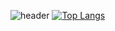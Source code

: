 ![header](https://capsule-render.vercel.app/api?type=transparent&color=auto&height=100&section=header&text=HyunWoo&fontSize=50&fontAlign=0)
[![Top Langs](https://github-readme-stats.vercel.app/api/top-langs/?username=vananaHope&layout=compact)](https://github.com/vananaHope/github-readme-stats)

